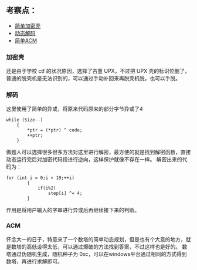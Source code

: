 ## 考察点：
- [简单加密壳](#加密壳)
- [动态解码](#解码)
- [简单ACM](#ACM)


### 加密壳
还是由于学校 ctf 的状况原因，选择了古董 UPX，不过把 UPX 壳的标识位删了，普通的脱壳机是无法识别的，可以通过手动补回来再脱壳机脱，也可以手脱。


### 解码
这里使用了简单的异或，将原来代码原来的部分字节异或了4
```
while (Size--)
	{
		*ptr = (*ptr) ^ code;
		++ptr;
	}
```
做题人可以选择很多很多方法对这里进行解密，最方便的就是找到解密函数，直接动态运行完后对加密代码段进行逆向，这样保护就像不存在一样。
解密出来的代码为：
```
for (int i = 0;i < 19;++i)
		{
			if(i%2)
				step[i] ^= 4;
		}
```
作用是将用户输入的字串进行异或后再继续接下来的判断。

### ACM
怀念大一的日子，特意来了一个数塔的简单动态规划，但是也有个大意的地方，就是数塔的高低设得太低，可以通过爆破的方法找到答案，不过这样也是好的。
数塔通过伪随机生成，随机种子为 0xc，可以在windows平台通过相同的方式得到数塔，再进行求解即可。
